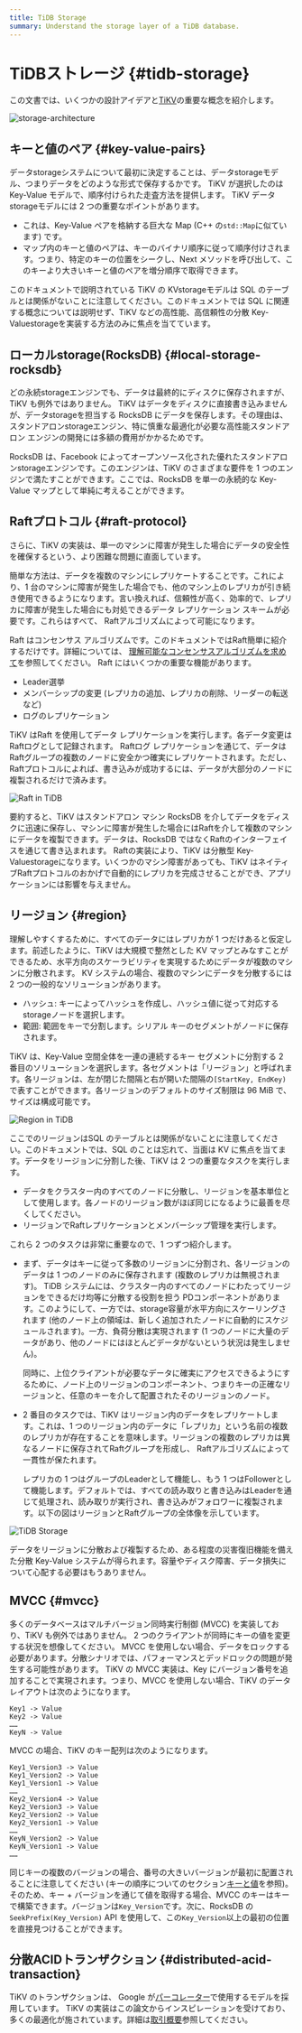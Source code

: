 ```yaml
---
title: TiDB Storage
summary: Understand the storage layer of a TiDB database.
---
```


# TiDBストレージ {#tidb-storage}

この文書では、いくつかの設計アイデアと[TiKV](https://github.com/tikv/tikv)の重要な概念を紹介します。

![storage-architecture](/media/tidb-storage-architecture-1.png)

## キーと値のペア {#key-value-pairs}

データstorageシステムについて最初に決定することは、データstorageモデル、つまりデータをどのような形式で保存するかです。 TiKV が選択したのは Key-Value モデルで、順序付けられた走査方法を提供します。 TiKV データstorageモデルには 2 つの重要なポイントがあります。

-   これは、Key-Value ペアを格納する巨大な Map (C++ の`std::Map`に似ています) です。
-   マップ内のキーと値のペアは、キーのバイナリ順序に従って順序付けされます。つまり、特定のキーの位置をシークし、Next メソッドを呼び出して、このキーより大きいキーと値のペアを増分順序で取得できます。

このドキュメントで説明されている TiKV の KVstorageモデルは SQL のテーブルとは関係がないことに注意してください。このドキュメントでは SQL に関連する概念については説明せず、TiKV などの高性能、高信頼性の分散 Key-Valuestorageを実装する方法のみに焦点を当てています。

## ローカルstorage(RocksDB) {#local-storage-rocksdb}

どの永続storageエンジンでも、データは最終的にディスクに保存されますが、TiKV も例外ではありません。 TiKV はデータをディスクに直接書き込みませんが、データstorageを担当する RocksDB にデータを保存します。その理由は、スタンドアロンstorageエンジン、特に慎重な最適化が必要な高性能スタンドアロン エンジンの開発には多額の費用がかかるためです。

RocksDB は、Facebook によってオープンソース化された優れたスタンドアロンstorageエンジンです。このエンジンは、TiKV のさまざまな要件を 1 つのエンジンで満たすことができます。ここでは、RocksDB を単一の永続的な Key-Value マップとして単純に考えることができます。

## Raftプロトコル {#raft-protocol}

さらに、TiKV の実装は、単一のマシンに障害が発生した場合にデータの安全性を確保するという、より困難な問題に直面しています。

簡単な方法は、データを複数のマシンにレプリケートすることです。これにより、1 台のマシンに障害が発生した場合でも、他のマシン上のレプリカが引き続き使用できるようになります。言い換えれば、信頼性が高く、効率的で、レプリカに障害が発生した場合にも対処できるデータ レプリケーション スキームが必要です。これらはすべて、 Raftアルゴリズムによって可能になります。

Raft はコンセンサス アルゴリズムです。このドキュメントではRaft簡単に紹介するだけです。詳細については、 [理解可能なコンセンサスアルゴリズムを求めて](https://raft.github.io/raft.pdf)を参照してください。 Raft にはいくつかの重要な機能があります。

-   Leader選挙
-   メンバーシップの変更 (レプリカの追加、レプリカの削除、リーダーの転送など)
-   ログのレプリケーション

TiKV はRaft を使用してデータ レプリケーションを実行します。各データ変更はRaftログとして記録されます。 Raftログ レプリケーションを通じて、データはRaftグループの複数のノードに安全かつ確実にレプリケートされます。ただし、 Raftプロトコルによれば、書き込みが成功するには、データが大部分のノードに複製されるだけで済みます。

![Raft in TiDB](/media/tidb-storage-1.png)

要約すると、TiKV はスタンドアロン マシン RocksDB を介してデータをディスクに迅速に保存し、マシンに障害が発生した場合にはRaftを介して複数のマシンにデータを複製できます。データは、RocksDB ではなくRaftのインターフェイスを通じて書き込まれます。 Raftの実装により、TiKV は分散型 Key-Valuestorageになります。いくつかのマシン障害があっても、TiKV はネイティブRaftプロトコルのおかげで自動的にレプリカを完成させることができ、アプリケーションには影響を与えません。

## リージョン {#region}

理解しやすくするために、すべてのデータにはレプリカが 1 つだけあると仮定します。前述したように、TiKV は大規模で整然とした KV マップとみなすことができるため、水平方向のスケーラビリティを実現するためにデータが複数のマシンに分散されます。 KV システムの場合、複数のマシンにデータを分散するには 2 つの一般的なソリューションがあります。

-   ハッシュ: キーによってハッシュを作成し、ハッシュ値に従って対応するstorageノードを選択します。
-   範囲: 範囲をキーで分割します。シリアル キーのセグメントがノードに保存されます。

TiKV は、Key-Value 空間全体を一連の連続するキー セグメントに分割する 2 番目のソリューションを選択します。各セグメントは「リージョン」と呼ばれます。各リージョンは、左が閉じた間隔と右が開いた間隔の`[StartKey, EndKey)`で表すことができます。各リージョンのデフォルトのサイズ制限は 96 MiB で、サイズは構成可能です。

![Region in TiDB](/media/tidb-storage-2.png)

ここでのリージョンはSQL のテーブルとは関係がないことに注意してください。このドキュメントでは、SQL のことは忘れて、当面は KV に焦点を当てます。データをリージョンに分割した後、TiKV は 2 つの重要なタスクを実行します。

-   データをクラスター内のすべてのノードに分散し、リージョンを基本単位として使用します。各ノードのリージョン数がほぼ同じになるように最善を尽くしてください。
-   リージョンでRaftレプリケーションとメンバーシップ管理を実行します。

これら 2 つのタスクは非常に重要なので、1 つずつ紹介します。

-   まず、データはキーに従って多数のリージョンに分割され、各リージョンのデータは 1 つのノードのみに保存されます (複数のレプリカは無視されます)。 TiDB システムには、クラスター内のすべてのノードにわたってリージョンをできるだけ均等に分散する役割を担う PDコンポーネントがあります。このようにして、一方では、storage容量が水平方向にスケーリングされます (他のノード上の領域は、新しく追加されたノードに自動的にスケジュールされます)。一方、負荷分散は実現されます (1 つのノードに大量のデータがあり、他のノードにはほとんどデータがないという状況は発生しません)。

    同時に、上位クライアントが必要なデータに確実にアクセスできるようにするために、ノード上のリージョンのコンポーネント、つまりキーの正確なリージョンと、任意のキーを介して配置されたそのリージョンのノード。

-   2 番目のタスクでは、TiKV はリージョン内のデータをレプリケートします。これは、1 つのリージョン内のデータに「レプリカ」という名前の複数のレプリカが存在することを意味します。リージョンの複数のレプリカは異なるノードに保存されてRaftグループを形成し、 Raftアルゴリズムによって一貫性が保たれます。

    レプリカの 1 つはグループのLeaderとして機能し、もう 1 つはFollowerとして機能します。デフォルトでは、すべての読み取りと書き込みはLeaderを通じて処理され、読み取りが実行され、書き込みがフォロワーに複製されます。以下の図はリージョンとRaftグループの全体像を示しています。

![TiDB Storage](/media/tidb-storage-3.png)

データをリージョンに分散および複製するため、ある程度の災害復旧機能を備えた分散 Key-Value システムが得られます。容量やディスク障害、データ損失について心配する必要はもうありません。

## MVCC {#mvcc}

多くのデータベースはマルチバージョン同時実行制御 (MVCC) を実装しており、TiKV も例外ではありません。 2 つのクライアントが同時にキーの値を変更する状況を想像してください。 MVCC を使用しない場合、データをロックする必要があります。分散シナリオでは、パフォーマンスとデッドロックの問題が発生する可能性があります。 TiKV の MVCC 実装は、Key にバージョン番号を追加することで実現されます。つまり、MVCC を使用しない場合、TiKV のデータ レイアウトは次のようになります。

```
Key1 -> Value
Key2 -> Value
……
KeyN -> Value
```

MVCC の場合、TiKV のキー配列は次のようになります。

```
Key1_Version3 -> Value
Key1_Version2 -> Value
Key1_Version1 -> Value
……
Key2_Version4 -> Value
Key2_Version3 -> Value
Key2_Version2 -> Value
Key2_Version1 -> Value
……
KeyN_Version2 -> Value
KeyN_Version1 -> Value
……
```

同じキーの複数のバージョンの場合、番号の大きいバージョンが最初に配置されることに注意してください (キーの順序についてのセクション[キーと値](#key-value-pairs)を参照)。そのため、キー + バージョンを通じて値を取得する場合、MVCC のキーはキーで構築できます。バージョンは`Key_Version`です。次に、RocksDB の`SeekPrefix(Key_Version)` API を使用して、この`Key_Version`以上の最初の位置を直接見つけることができます。

## 分散ACIDトランザクション {#distributed-acid-transaction}

TiKV のトランザクションは、 Google が[パーコレーター](https://research.google.com/pubs/pub36726.html)で使用するモデルを採用しています。 TiKV の実装はこの論文からインスピレーションを受けており、多くの最適化が施されています。詳細は[取引概要](/transaction-overview.md)参照してください。
